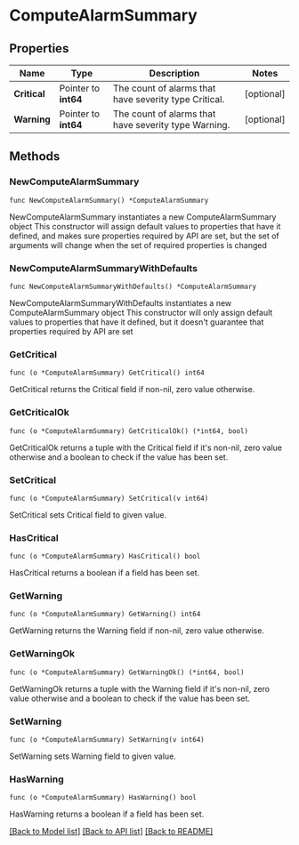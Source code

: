 # ComputeAlarmSummary

## Properties

Name | Type | Description | Notes
------------ | ------------- | ------------- | -------------
**Critical** | Pointer to **int64** | The count of alarms that have severity type Critical. | [optional] 
**Warning** | Pointer to **int64** | The count of alarms that have severity type Warning. | [optional] 

## Methods

### NewComputeAlarmSummary

`func NewComputeAlarmSummary() *ComputeAlarmSummary`

NewComputeAlarmSummary instantiates a new ComputeAlarmSummary object
This constructor will assign default values to properties that have it defined,
and makes sure properties required by API are set, but the set of arguments
will change when the set of required properties is changed

### NewComputeAlarmSummaryWithDefaults

`func NewComputeAlarmSummaryWithDefaults() *ComputeAlarmSummary`

NewComputeAlarmSummaryWithDefaults instantiates a new ComputeAlarmSummary object
This constructor will only assign default values to properties that have it defined,
but it doesn't guarantee that properties required by API are set

### GetCritical

`func (o *ComputeAlarmSummary) GetCritical() int64`

GetCritical returns the Critical field if non-nil, zero value otherwise.

### GetCriticalOk

`func (o *ComputeAlarmSummary) GetCriticalOk() (*int64, bool)`

GetCriticalOk returns a tuple with the Critical field if it's non-nil, zero value otherwise
and a boolean to check if the value has been set.

### SetCritical

`func (o *ComputeAlarmSummary) SetCritical(v int64)`

SetCritical sets Critical field to given value.

### HasCritical

`func (o *ComputeAlarmSummary) HasCritical() bool`

HasCritical returns a boolean if a field has been set.

### GetWarning

`func (o *ComputeAlarmSummary) GetWarning() int64`

GetWarning returns the Warning field if non-nil, zero value otherwise.

### GetWarningOk

`func (o *ComputeAlarmSummary) GetWarningOk() (*int64, bool)`

GetWarningOk returns a tuple with the Warning field if it's non-nil, zero value otherwise
and a boolean to check if the value has been set.

### SetWarning

`func (o *ComputeAlarmSummary) SetWarning(v int64)`

SetWarning sets Warning field to given value.

### HasWarning

`func (o *ComputeAlarmSummary) HasWarning() bool`

HasWarning returns a boolean if a field has been set.


[[Back to Model list]](../README.md#documentation-for-models) [[Back to API list]](../README.md#documentation-for-api-endpoints) [[Back to README]](../README.md)


